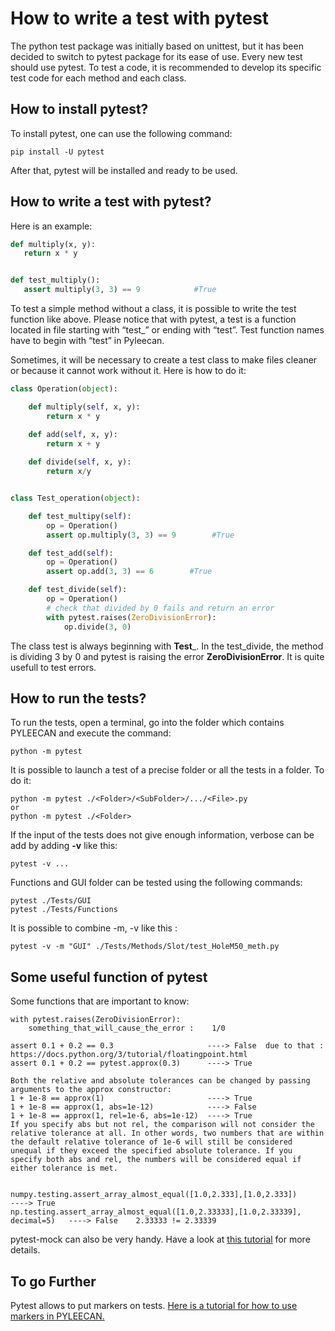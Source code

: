 # How to write a test with pytest

The python test package was initially based on unittest, but it has been decided to switch to pytest package for its ease of use. Every new test should use pytest. 
To test a code, it is recommended to develop its specific test code for each method and each class.

## How to install pytest?

To install pytest, one can use the following command:
```
pip install -U pytest
```
After that, pytest will be installed and ready to be used.

## How to write a test with pytest?

Here is an example:
 
 ```py
def multiply(x, y):
    return x * y


def test_multiply():
    assert multiply(3, 3) == 9            #True
```

To test a simple method without a class, it is possible to write the test function like above. 
Please notice that with pytest, a test is a function located in file starting with “test_” or ending with “test”. Test function names have to begin with “test” in Pyleecan.

Sometimes, it will be necessary to create a test class to make files cleaner or because it cannot work without it. Here is how to do it:

```py
class Operation(object):

    def multiply(self, x, y):
        return x * y

    def add(self, x, y):
        return x + y
    
    def divide(self, x, y):
        return x/y


class Test_operation(object):

    def test_multipy(self):
        op = Operation()
        assert op.multiply(3, 3) == 9        #True

    def test_add(self):
        op = Operation()
        assert op.add(3, 3) == 6        #True

    def test_divide(self):
        op = Operation()
        # check that divided by 0 fails and return an error
        with pytest.raises(ZeroDivisionError):
            op.divide(3, 0)

```

The class test is always beginning with __Test___. In the test_divide, the method is dividing 3 by 0 and pytest is raising the error __ZeroDivisionError__. It is quite
usefull to test errors.

## How to run the tests?

To run the tests, open a terminal, go into the folder which contains PYLEECAN and execute the command:
```
python -m pytest
```
It is possible to launch a test of a precise folder or all the tests in a folder. To do it:
```
python -m pytest ./<Folder>/<SubFolder>/.../<File>.py
or
python -m pytest ./<Folder>
```
If the input of the tests does not give enough information, verbose can be add by adding __-v__ like this:
```
pytest -v ...
```
Functions and GUI folder can be tested using the following commands:
```
pytest ./Tests/GUI
pytest ./Tests/Functions
```
It is possible to combine -m, -v like this :
```
pytest -v -m "GUI" ./Tests/Methods/Slot/test_HoleM50_meth.py
```
## Some useful function of pytest

Some functions that are important to know:
```
with pytest.raises(ZeroDivisionError):
    something_that_will_cause_the_error :    1/0
    
assert 0.1 + 0.2 == 0.3                     ----> False  due to that :  https://docs.python.org/3/tutorial/floatingpoint.html
assert 0.1 + 0.2 == pytest.approx(0.3)      ----> True

Both the relative and absolute tolerances can be changed by passing arguments to the approx constructor:
1 + 1e-8 == approx(1)                       ----> True
1 + 1e-8 == approx(1, abs=1e-12)            ----> False
1 + 1e-8 == approx(1, rel=1e-6, abs=1e-12)  ----> True
If you specify abs but not rel, the comparison will not consider the relative tolerance at all. In other words, two numbers that are within the default relative tolerance of 1e-6 will still be considered unequal if they exceed the specified absolute tolerance. If you specify both abs and rel, the numbers will be considered equal if either tolerance is met.


numpy.testing.assert_array_almost_equal([1.0,2.333],[1.0,2.333])               ----> True
np.testing.assert_array_almost_equal([1.0,2.33333],[1.0,2.33339], decimal=5)   ----> False    2.33333 != 2.33339
```
pytest-mock can also be very handy. Have a look at [this tutorial](https://changhsinlee.com/pytest-mock/) for more details.

## To go Further

Pytest allows to put markers on tests. [Here is a tutorial for how to use markers in PYLEECAN.](https://github.com/Eomys/pyleecan-doc/blob/master/Tests_Turorials/how.to.use.markers.md)

